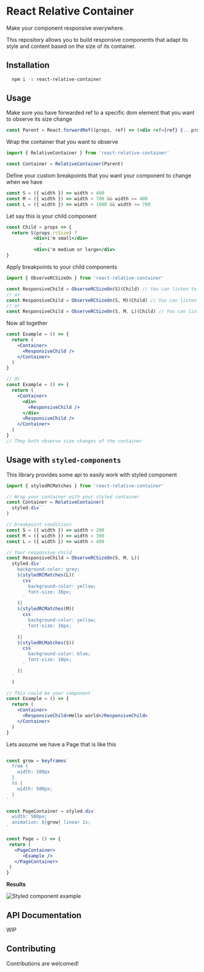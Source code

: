 # **React Relative Container**

Make your component responsive everywhere.

This repository allows you to build responsive components that adapt its style and content based on the size of its container.

## Installation
```sh
  npm i -s react-relative-container
```

## Usage

Make sure you have forwarded ref to a specific dom element that you want to observe its size change
```jsx
const Parent = React.forwardRef((props, ref) => (<div ref={ref} {...props} />)
```

Wrap the container that you want to observe
```jsx
import { RelativeContainer } from 'react-relative-container'

const Container = RelativeContainer(Parent)
```

Define your custom breakpoints that you want your component to change when we have
```jsx
const S = ({ width }) => width < 400
const M = ({ width }) => width < 700 && width >= 400
const L = ({ width }) => width < 1000 && width >= 700
```

Let say this is your child component
```jsx
const Child = props => {
  return S(props.rcSize) ? 
          <div>i'm small</div> 
            : 
          <div>i'm medium or large</div>
}
```

Apply breakpoints to your child components
```jsx
import { ObserveRCSizeOn } from 'react-relative-container'

const ResponsiveChild = ObserveRCSizeOn(S)(Child) // You can listen to S only
// or
const ResponsiveChild = ObserveRCSizeOn(S, M)(Child) // You can listen to S and M only
// or
const ResponsiveChild = ObserveRCSizeOn(S, M, L)(Child) // You can listen to S, M and L
```

Now all together

```jsx
const Example = () => {
  return (
    <Container>
      <ResponsiveChild />
    </Container>
  )
}

// Or
const Example = () => {
  return (
    <Container>
      <div>
        <ResponsiveChild />
      </div>
      <ResponsiveChild />
    </Container>
  )
}
// They both observe size changes of the container
```

## Usage with `styled-components`
This library provides some api to easily work with styled component
```jsx
import { styledRCMatches } from 'react-relative-container'

// Wrap your container with your styled container
const Container = RelativeContainer(
  styled.div``
)

// breakpoint conditions
const S = ({ width }) => width < 200
const M = ({ width }) => width < 300
const L = ({ width }) => width < 400

// Your responsive child
const ResponsiveChild = ObserveRCSizeOn(S, M, L)(
  styled.div`
    background-color: grey;
    ${styledRCMatches(L)(
      css`
        background-color: yellow;
        font-size: 16px;
      `
    )}
    ${styledRCMatches(M)(
      css`
        background-color: yellow;
        font-size: 16px;
      `
    )}
    ${styledRCMatches(S)(
      css`
        background-color: blue;
        font-size: 10px;
      `
    )}
  `
  )

// This could be your component
const Example = () => {
  return (
    <Container>
      <ResponsiveChild>Hello world</ResponsiveChild>
    </Container>
  )
}
```

Lets assume we have a Page that is like this
```jsx

const grow = keyframes`
  from {
    width: 100px
  }
  to {
    width: 500px;
  }
`

const PageContainer = styled.div`
  width: 500px;
  animation: ${grow} linear 1s;
`

const Page = () => {
 return (
   <PageContainer>
      <Example />
   </PageContainer>
 )
}
```

**Results**

![Styled component example](https://user-images.githubusercontent.com/15144618/99157663-40a98480-26cb-11eb-92ec-c5e7736e7a96.gif)

## API Documentation
WIP

## Contributing
Contributions are welcomed!